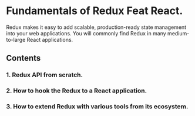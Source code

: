 # Fundamentals of Redux Feat React.

Redux makes it easy to add scalable, production-ready state management into your web applications.
You will commonly find Redux in many medium-to-large React applications.

## Contents

### 1. Redux API from scratch.

### 2. How to hook the Redux to a React application.

### 3. How to extend Redux with various tools from its ecosystem.
